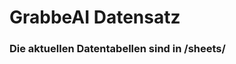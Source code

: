 



























































































































































































































































































































































































































































































# GrabbeAI Datensatz





### Die aktuellen Datentabellen sind in /sheets/


